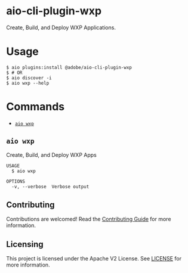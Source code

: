 # aio-cli-plugin-wxp
Create, Build, and Deploy WXP Applications.

# Usage
```sh-session
$ aio plugins:install @adobe/aio-cli-plugin-wxp
$ # OR
$ aio discover -i
$ aio wxp --help
```

# Commands
<!-- commands -->
* [`aio wxp`](#aio-wxp)

## `aio wxp`

Create, Build, and Deploy WXP Apps

```
USAGE
  $ aio wxp

OPTIONS
  -v, --verbose  Verbose output
```
<!-- commandsstop -->

## Contributing

Contributions are welcomed! Read the [Contributing Guide](CONTRIBUTING.md) for more information.

## Licensing

This project is licensed under the Apache V2 License. See [LICENSE](LICENSE) for more information.
